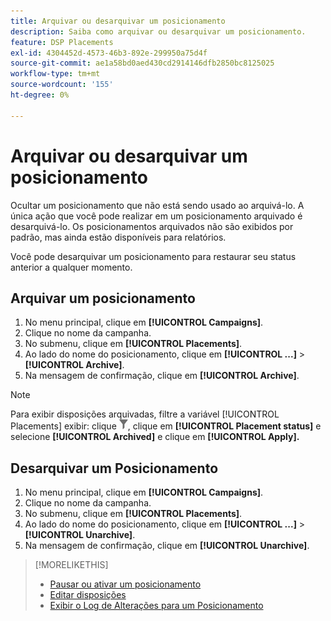 ```yaml
---
title: Arquivar ou desarquivar um posicionamento
description: Saiba como arquivar ou desarquivar um posicionamento.
feature: DSP Placements
exl-id: 4304452d-4573-46b3-892e-299950a75d4f
source-git-commit: ae1a58bd0aed430cd2914146dfb2850bc8125025
workflow-type: tm+mt
source-wordcount: '155'
ht-degree: 0%

---
```


# Arquivar ou desarquivar um posicionamento

<!-- Some placements don't have this option. Clarify which placement types aren't eligible -- is it PG placements, or all placements using private inventory? And anything else?  -->

Ocultar um posicionamento que não está sendo usado ao arquivá-lo. A única ação que você pode realizar em um posicionamento arquivado é desarquivá-lo. Os posicionamentos arquivados não são exibidos por padrão, mas ainda estão disponíveis para relatórios.

Você pode desarquivar um posicionamento para restaurar seu status anterior a qualquer momento.

## Arquivar um posicionamento

1. No menu principal, clique em **[!UICONTROL Campaigns]**.
1. Clique no nome da campanha.
1. No submenu, clique em **[!UICONTROL Placements]**.
1. Ao lado do nome do posicionamento, clique em  **[!UICONTROL ...]** > **[!UICONTROL Archive]**.
1. Na mensagem de confirmação, clique em **[!UICONTROL Archive]**.

>[!NOTE]
>
>Para exibir disposições arquivadas, filtre a variável [!UICONTROL Placements] exibir: clique ![Botão Filtrar](/help/dsp/assets/filter.png), clique em **[!UICONTROL Placement status]** e selecione **[!UICONTROL Archived]** e clique em **[!UICONTROL Apply].**

## Desarquivar um Posicionamento

1. No menu principal, clique em **[!UICONTROL Campaigns]**.
1. Clique no nome da campanha.
1. No submenu, clique em **[!UICONTROL Placements]**.
1. Ao lado do nome do posicionamento, clique em  **[!UICONTROL ...]** > **[!UICONTROL Unarchive]**.
1. Na mensagem de confirmação, clique em **[!UICONTROL Unarchive]**.

>[!MORELIKETHIS]
>
>* [Pausar ou ativar um posicionamento](placement-pause-activate.md)
>* [Editar disposições](placement-edit.md)
>* [Exibir o Log de Alterações para um Posicionamento](placement-change-log.md)
